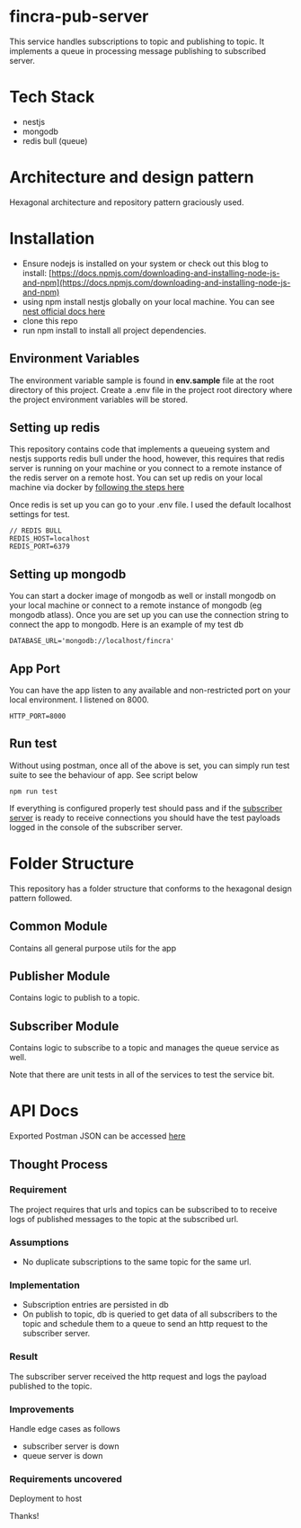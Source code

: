 # fincra-pub-server

This service handles subscriptions to topic and publishing to topic. It implements a queue in processing message publishing to subscribed server.


# Tech Stack

 - nestjs
 - mongodb
 - redis bull (queue)

# Architecture and design pattern

 Hexagonal architecture and repository pattern graciously used.


# Installation

-   Ensure nodejs is installed on your system or check out this blog to install:  [https://docs.npmjs.com/downloading-and-installing-node-js-and-npm](https://docs.npmjs.com/downloading-and-installing-node-js-and-npm)
- using npm install nestjs globally on your local machine. You can see [nest official docs here](https://docs.nestjs.com/first-steps)
- clone this repo
- run npm install to install all project dependencies.

## Environment Variables

The environment variable sample is found in **env.sample** file at the root directory of this project. 
Create a .env file in the project root directory where the project environment variables will be stored.

## Setting up redis

This repository contains code that implements a queueing system and nestjs supports redis bull under the hood, however, this requires that redis server is running on your machine or you connect to a remote instance of the redis server on a remote host. 
You can set up redis on your local machine via docker by [following the steps here](https://collabnix.com/how-to-setup-and-run-redis-in-a-docker-container/)

Once redis is set up you can go to your .env file. I used the default localhost settings for test. 

    // REDIS BULL
    REDIS_HOST=localhost
    REDIS_PORT=6379
    

## Setting up mongodb

You can start a docker image of mongodb as well or install mongodb on your local machine or connect to a remote instance of mongodb (eg mongodb atlass). Once you are set up you can use the connection string to connect the app to mongodb. Here is an example of my test db

    DATABASE_URL='mongodb://localhost/fincra'



## App Port

You can have the app listen to any available and non-restricted port on your local environment. I listened on 8000.

    HTTP_PORT=8000

## Run test

Without using postman, once all of the above is set, you can simply run test suite to see the behaviour of app. See script below

    npm run test

If everything is configured properly test should pass and if the [subscriber server](https://github.com/Aajiboye/fincra-sub-server) is ready to receive connections you should have the test payloads logged in the console of the subscriber server.

# Folder Structure

This repository has a folder structure that conforms to the hexagonal design pattern followed. 
## Common Module
Contains all general purpose utils for the app
## Publisher Module
Contains logic to publish to a topic.
## Subscriber Module
Contains logic to subscribe to a topic and manages the queue service as well.

Note that there are unit tests in all of the services to test the service bit.

# API Docs

Exported Postman JSON can be accessed [here](https://www.getpostman.com/collections/328a9ad137d5f7443257)

## Thought Process

### Requirement
The project requires that urls and topics can be subscribed to to receive logs of published messages to the topic at the subscribed url.

### Assumptions

 - No duplicate subscriptions to the same topic for the same url.

### Implementation

 - Subscription entries are persisted in db
 - On publish to topic, db is queried to get data of all subscribers to the topic and schedule them to a queue to send an http request to the subscriber server.
 
 ### Result

 The subscriber server received the http request and logs the payload published to the topic.
 
 ### Improvements

Handle edge cases as follows

 - subscriber server is down
 - queue server is down

 ### Requirements uncovered

 Deployment to host

Thanks!